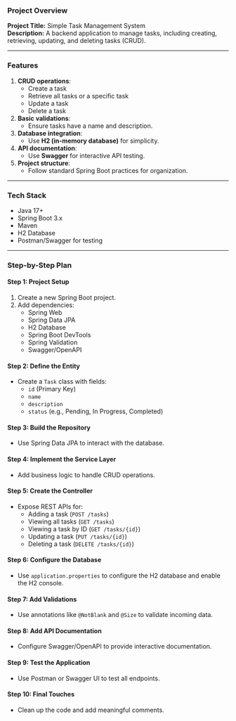 ### **Project Overview**

**Project Title:** Simple Task Management System  
**Description:** A backend application to manage tasks, including creating, retrieving, updating, and deleting tasks (CRUD).

---

### **Features**

1. **CRUD operations**:
   - Create a task
   - Retrieve all tasks or a specific task
   - Update a task
   - Delete a task
2. **Basic validations**:
   - Ensure tasks have a name and description.
3. **Database integration**:
   - Use **H2 (in-memory database)** for simplicity.
4. **API documentation**:
   - Use **Swagger** for interactive API testing.
5. **Project structure**:
   - Follow standard Spring Boot practices for organization.

---

### **Tech Stack**

- Java 17+
- Spring Boot 3.x
- Maven
- H2 Database
- Postman/Swagger for testing

---

### **Step-by-Step Plan**

#### **Step 1: Project Setup**

1. Create a new Spring Boot project.
2. Add dependencies:
   - Spring Web
   - Spring Data JPA
   - H2 Database
   - Spring Boot DevTools
   - Spring Validation
   - Swagger/OpenAPI

#### **Step 2: Define the Entity**

- Create a `Task` class with fields:
  - `id` (Primary Key)
  - `name`
  - `description`
  - `status` (e.g., Pending, In Progress, Completed)

#### **Step 3: Build the Repository**

- Use Spring Data JPA to interact with the database.

#### **Step 4: Implement the Service Layer**

- Add business logic to handle CRUD operations.

#### **Step 5: Create the Controller**

- Expose REST APIs for:
  - Adding a task (`POST /tasks`)
  - Viewing all tasks (`GET /tasks`)
  - Viewing a task by ID (`GET /tasks/{id}`)
  - Updating a task (`PUT /tasks/{id}`)
  - Deleting a task (`DELETE /tasks/{id}`)

#### **Step 6: Configure the Database**

- Use `application.properties` to configure the H2 database and enable the H2 console.

#### **Step 7: Add Validations**

- Use annotations like `@NotBlank` and `@Size` to validate incoming data.

#### **Step 8: Add API Documentation**

- Configure Swagger/OpenAPI to provide interactive documentation.

#### **Step 9: Test the Application**

- Use Postman or Swagger UI to test all endpoints.

#### **Step 10: Final Touches**

- Clean up the code and add meaningful comments.
